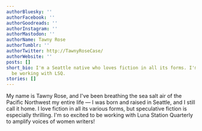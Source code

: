 ```yaml
---
authorBluesky: ''
authorFacebook: ''
authorGoodreads: ''
authorInstagram: ''
authorMastodon: ''
authorName: Tawny Rose
authorTumblr: ''
authorTwitter: http://TawnyRoseCase/
authorWebsite: ''
posts: []
short_bio: I'm a Seattle native who loves fiction in all its forms. I'm jazzed to
  be working with LSQ.
stories: []
---
```


My name is Tawny Rose, and I've been breathing the sea salt air of the Pacific Northwest my entire life — I was born and raised in Seattle, and I still call it home. I love fiction in all its various forms, but speculative fiction is especially thrilling. I'm so excited to be working with Luna Station Quarterly to amplify voices of women writers!